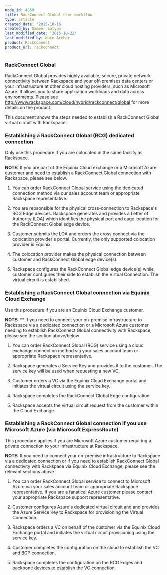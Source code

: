 ```yaml
---
node_id: 4859
title: RackConnect Global user workflow
type: article
created_date: '2015-10-16'
created_by: Sameer Satyam
last_modified_date: '2015-10-22'
last_modified_by: Nate Archer
product: RackConnect
product_url: rackconnect
---
```


### RackConnect Global

<span
class="author-a-z85zz86zz86zgz85zfz81zfz86z418z74ziz122zo">RackConnect
Global provides highly available, secure, private network connectivity
between Rackspace and your off-premises data centers or your
infrastructure at other cloud hosting providers, such as Microsoft
Azure. It allows you to share application workloads and data across
environments.  Please see
</span><http://www.rackspace.com/cloud/hybrid/rackconnect/global><span
class="author-a-z85zz86zz86zgz85zfz81zfz86z418z74ziz122zo"> for more
details on the product.</span>

<span class="author-a-z85zz86zz86zgz85zfz81zfz86z418z74ziz122zo">This
document shows the steps needed to establish a RackConnect Global
virtual circuit with Rackspace.</span>

<div>

### <span class="author-a-6z68z17wrz74zz86zz122zvz69zunz87zuz72z">Establishing a RackConnect Global </span><span class="author-a-z85zz86zz86zgz85zfz81zfz86z418z74ziz122zo">(RCG) </span><span class="author-a-6z68z17wrz74zz86zz122zvz69zunz87zuz72z">dedicated connection</span>

<span class="author-a-6z68z17wrz74zz86zz122zvz69zunz87zuz72z">Only use
this procedure if you are colocated in the sam</span><span
class="author-a-z85zz86zz86zgz85zfz81zfz86z418z74ziz122zo">e</span><span
class="author-a-6z68z17wrz74zz86zz122zvz69zunz87zuz72z"> facility as
Rackspace. </span>

</div>

<span
class="author-a-6z68z17wrz74zz86zz122zvz69zunz87zuz72z i">**NOTE:** If
you are part of the Equinix Cloud exchange or a Microsoft Azure customer
and need to establish a RackConnect Global connection with Rackspace,
please see below.</span>

1.  <span class="author-a-z85zz86zz86zgz85zfz81zfz86z418z74ziz122zo">You
    can order R</span><span
    class="author-a-6z68z17wrz74zz86zz122zvz69zunz87zuz72z">ackConnect
    Globa</span><span
    class="author-a-z85zz86zz86zgz85zfz81zfz86z418z74ziz122zo">l
    </span><span
    class="author-a-6z68z17wrz74zz86zz122zvz69zunz87zuz72z">service
    </span><span
    class="author-a-z85zz86zz86zgz85zfz81zfz86z418z74ziz122zo">using the
    dedicated connection method</span><span
    class="author-a-6z68z17wrz74zz86zz122zvz69zunz87zuz72z"> via
    </span><span
    class="author-a-z85zz86zz86zgz85zfz81zfz86z418z74ziz122zo">our</span><span
    class="author-a-6z68z17wrz74zz86zz122zvz69zunz87zuz72z"> sales
    account team or </span><span
    class="author-a-z85zz86zz86zgz85zfz81zfz86z418z74ziz122zo">appropriate
    Rackspace representative.</span>

2.  <span
    class="author-a-z85zz86zz86zgz85zfz81zfz86z418z74ziz122zo"><span
    class="author-a-6z68z17wrz74zz86zz122zvz69zunz87zuz72z">You are
    repsonsible for the physical cross-connection to Rackspace's RCG
    Edge devices. Rackspace </span><span
    class="author-a-z85zz86zz86zgz85zfz81zfz86z418z74ziz122zo">generates
    and provides </span><span
    class="author-a-6z68z17wrz74zz86zz122zvz69zunz87zuz72z">a Letter of
    Authority (</span><span
    class="author-a-z85zz86zz86zgz85zfz81zfz86z418z74ziz122zo">LOA</span><span
    class="author-a-6z68z17wrz74zz86zz122zvz69zunz87zuz72z">) which
    identifies the physical port and cage location for the RackConnect
    Global edge device.  </span></span>

3.  <span
    class="author-a-z85zz86zz86zgz85zfz81zfz86z418z74ziz122zo"><span
    class="author-a-6z68z17wrz74zz86zz122zvz69zunz87zuz72z"><span
    class="author-a-z85zz86zz86zgz85zfz81zfz86z418z74ziz122zo">Customer
    submits </span><span
    class="author-a-6z68z17wrz74zz86zz122zvz69zunz87zuz72z">the
    </span><span
    class="author-a-z85zz86zz86zgz85zfz81zfz86z418z74ziz122zo">LOA and
    order</span><span
    class="author-a-6z68z17wrz74zz86zz122zvz69zunz87zuz72z">s</span><span
    class="author-a-z85zz86zz86zgz85zfz81zfz86z418z74ziz122zo"> the
    cross connect </span><span
    class="author-a-6z68z17wrz74zz86zz122zvz69zunz87zuz72z">via the
    colocation provider's portal</span><span
    class="author-a-z85zz86zz86zgz85zfz81zfz86z418z74ziz122zo">.
    C</span><span
    class="author-a-6z68z17wrz74zz86zz122zvz69zunz87zuz72z">urrently</span><span
    class="author-a-z85zz86zz86zgz85zfz81zfz86z418z74ziz122zo">,
    the</span><span
    class="author-a-6z68z17wrz74zz86zz122zvz69zunz87zuz72z"> only
    supported colocation </span><span
    class="author-a-z85zz86zz86zgz85zfz81zfz86z418z74ziz122zo">provider
    </span><span
    class="author-a-6z68z17wrz74zz86zz122zvz69zunz87zuz72z">is
    </span><span
    class="author-a-z85zz86zz86zgz85zfz81zfz86z418z74ziz122zo">Equini</span><span
    class="author-a-6z68z17wrz74zz86zz122zvz69zunz87zuz72z">x.</span></span></span>

4.  <span
    class="author-a-z85zz86zz86zgz85zfz81zfz86z418z74ziz122zo"><span
    class="author-a-6z68z17wrz74zz86zz122zvz69zunz87zuz72z"><span
    class="author-a-6z68z17wrz74zz86zz122zvz69zunz87zuz72z"><span
    class="author-a-z85zz86zz86zgz85zfz81zfz86z418z74ziz122zo">The
    colocation provider makes the physical connection between customer
    and R</span><span
    class="author-a-6z68z17wrz74zz86zz122zvz69zunz87zuz72z">ackConnect
    Global edge </span><span
    class="author-a-z85zz86zz86zgz85zfz81zfz86z418z74ziz122zo">device</span><span
    class="author-a-6z68z17wrz74zz86zz122zvz69zunz87zuz72z">(s).</span></span></span></span>

5.  <span
    class="author-a-z85zz86zz86zgz85zfz81zfz86z418z74ziz122zo"><span
    class="author-a-6z68z17wrz74zz86zz122zvz69zunz87zuz72z"><span
    class="author-a-6z68z17wrz74zz86zz122zvz69zunz87zuz72z"><span
    class="author-a-6z68z17wrz74zz86zz122zvz69zunz87zuz72z"><span
    class="author-a-z85zz86zz86zgz85zfz81zfz86z418z74ziz122zo">R</span><span
    class="author-a-6z68z17wrz74zz86zz122zvz69zunz87zuz72z">ackspace
    </span><span
    class="author-a-z85zz86zz86zgz85zfz81zfz86z418z74ziz122zo">configures
    </span><span
    class="author-a-6z68z17wrz74zz86zz122zvz69zunz87zuz72z">the
    R</span><span
    class="author-a-z85zz86zz86zgz85zfz81zfz86z418z74ziz122zo">ackConnect
    Global</span><span
    class="author-a-6z68z17wrz74zz86zz122zvz69zunz87zuz72z">
    </span><span
    class="author-a-z85zz86zz86zgz85zfz81zfz86z418z74ziz122zo">edge
    device(s)  </span><span
    class="author-a-6z68z17wrz74zz86zz122zvz69zunz87zuz72z">while
    </span><span
    class="author-a-z85zz86zz86zgz85zfz81zfz86z418z74ziz122zo">customer
    configures their side to establish </span><span
    class="author-a-6z68z17wrz74zz86zz122zvz69zunz87zuz72z">the
    Virtual Connection. </span><span
    class="author-a-z85zz86zz86zgz85zfz81zfz86z418z74ziz122zo">The
    virtual circuit is establishe</span><span
    class="author-a-6z68z17wrz74zz86zz122zvz69zunz87zuz72z">d.</span></span></span></span></span>


### <span class="author-a-6z68z17wrz74zz86zz122zvz69zunz87zuz72z">Establishing a RackConnect Global connection via Equinix Cloud Exchange</span>

<span class="author-a-z85zz86zz86zgz85zfz81zfz86z418z74ziz122zo">Use
this procedure if you are an Equinix Cloud </span><span
class="author-a-6z68z17wrz74zz86zz122zvz69zunz87zuz72z">E</span><span
class="author-a-z85zz86zz86zgz85zfz81zfz86z418z74ziz122zo">xchange
</span><span
class="author-a-6z68z17wrz74zz86zz122zvz69zunz87zuz72z">customer</span><span
class="author-a-z85zz86zz86zgz85zfz81zfz86z418z74ziz122zo">. </span>

<span
class="author-a-6z68z17wrz74zz86zz122zvz69zunz87zuz72z i">**NOTE:** **
If you need to connect your on-premise infrastructure to Rackspace via a
dedicated connection or a</span><span
class="author-a-6z68z17wrz74zz86zz122zvz69zunz87zuz72z i"> Microsoft
Azure customer needing to establish RackConnect Global connectivity with
Rackspace, please see the section above/below </span>

1.  <div id="magicdomid33">

    </div>

    <span class="author-a-z85zz86zz86zgz85zfz81zfz86z418z74ziz122zo">You
    can order RackConnect Global (RCG) </span><span
    class="author-a-6z68z17wrz74zz86zz122zvz69zunz87zuz72z">service
    </span><span
    class="author-a-z85zz86zz86zgz85zfz81zfz86z418z74ziz122zo">using
    </span><span
    class="author-a-6z68z17wrz74zz86zz122zvz69zunz87zuz72z">a cloud
    exchange connection </span><span
    class="author-a-z85zz86zz86zgz85zfz81zfz86z418z74ziz122zo">method
    via your sales account team or appropriate
    Rackspace representative.</span>

2.  <span
    class="author-a-z85zz86zz86zgz85zfz81zfz86z418z74ziz122zo"><span
    class="author-a-z85zz86zz86zgz85zfz81zfz86z418z74ziz122zo">R</span><span
    class="author-a-6z68z17wrz74zz86zz122zvz69zunz87zuz72z">ackspace
    </span><span
    class="author-a-z85zz86zz86zgz85zfz81zfz86z418z74ziz122zo">generates
    a </span><span
    class="author-a-6z68z17wrz74zz86zz122zvz69zunz87zuz72z">S</span><span
    class="author-a-z85zz86zz86zgz85zfz81zfz86z418z74ziz122zo">ervice
    </span><span
    class="author-a-6z68z17wrz74zz86zz122zvz69zunz87zuz72z">K</span><span
    class="author-a-z85zz86zz86zgz85zfz81zfz86z418z74ziz122zo">ey and
    provides </span><span
    class="author-a-6z68z17wrz74zz86zz122zvz69zunz87zuz72z">it
    </span><span
    class="author-a-z85zz86zz86zgz85zfz81zfz86z418z74ziz122zo">to
    the customer.</span><span
    class="author-a-6z68z17wrz74zz86zz122zvz69zunz87zuz72z"> The service
    key will be used when requesting a new VC. </span></span>

3.  <span
    class="author-a-z85zz86zz86zgz85zfz81zfz86z418z74ziz122zo"><span
    class="author-a-6z68z17wrz74zz86zz122zvz69zunz87zuz72z"><span
    class="author-a-6z68z17wrz74zz86zz122zvz69zunz87zuz72z">C</span><span
    class="author-a-z85zz86zz86zgz85zfz81zfz86z418z74ziz122zo">ustomer
    orders a VC via the Equinix Cloud Exchange portal and initiates the
    virtual circuit using the service key.</span></span></span>

4.  <span
    class="author-a-z85zz86zz86zgz85zfz81zfz86z418z74ziz122zo"><span
    class="author-a-6z68z17wrz74zz86zz122zvz69zunz87zuz72z"><span
    class="author-a-z85zz86zz86zgz85zfz81zfz86z418z74ziz122zo"><span
    class="author-a-z85zz86zz86zgz85zfz81zfz86z418z74ziz122zo">R</span><span
    class="author-a-6z68z17wrz74zz86zz122zvz69zunz87zuz72z">ackspace
    </span><span
    class="author-a-z85zz86zz86zgz85zfz81zfz86z418z74ziz122zo">completes
    the </span><span
    class="author-a-6z68z17wrz74zz86zz122zvz69zunz87zuz72z">R</span><span
    class="author-a-z85zz86zz86zgz85zfz81zfz86z418z74ziz122zo">ack</span><span
    class="author-a-6z68z17wrz74zz86zz122zvz69zunz87zuz72z">C</span><span
    class="author-a-z85zz86zz86zgz85zfz81zfz86z418z74ziz122zo">onnect
    </span><span
    class="author-a-6z68z17wrz74zz86zz122zvz69zunz87zuz72z">G</span><span
    class="author-a-z85zz86zz86zgz85zfz81zfz86z418z74ziz122zo">lobal</span><span
    class="author-a-6z68z17wrz74zz86zz122zvz69zunz87zuz72z"> Edge
    </span><span
    class="author-a-z85zz86zz86zgz85zfz81zfz86z418z74ziz122zo">configuration</span><span
    class="author-a-6z68z17wrz74zz86zz122zvz69zunz87zuz72z">.</span></span></span></span>
    <span
    class="author-a-z85zz86zz86zgz85zfz81zfz86z418z74ziz122zo"><span
    class="author-a-6z68z17wrz74zz86zz122zvz69zunz87zuz72z"><span
    class="author-a-z85zz86zz86zgz85zfz81zfz86z418z74ziz122zo"><span
    class="author-a-6z68z17wrz74zz86zz122zvz69zunz87zuz72z"> </span></span></span></span>
5.  <span
    class="author-a-z85zz86zz86zgz85zfz81zfz86z418z74ziz122zo"><span
    class="author-a-6z68z17wrz74zz86zz122zvz69zunz87zuz72z"><span
    class="author-a-z85zz86zz86zgz85zfz81zfz86z418z74ziz122zo"><span
    class="author-a-6z68z17wrz74zz86zz122zvz69zunz87zuz72z"><span
    class="author-a-z85zz86zz86zgz85zfz81zfz86z418z74ziz122zo">R</span><span
    class="author-a-6z68z17wrz74zz86zz122zvz69zunz87zuz72z">ackspace
    </span><span
    class="author-a-z85zz86zz86zgz85zfz81zfz86z418z74ziz122zo">accepts
    the virtual circuit </span><span
    class="author-a-6z68z17wrz74zz86zz122zvz69zunz87zuz72z">request from
    the customer within the Cloud
    Exchange. </span></span></span></span></span>


### <span class="author-a-z85zz86zz86zgz85zfz81zfz86z418z74ziz122zo">Establishing a RackConnect Global connection</span><span class="author-a-6z68z17wrz74zz86zz122zvz69zunz87zuz72z"> </span><span class="author-a-z85zz86zz86zgz85zfz81zfz86z418z74ziz122zo">if you use Microsoft Azure (via Microsoft ExpressRoute)</span>

<span class="author-a-z85zz86zz86zgz85zfz81zfz86z418z74ziz122zo">This
procedure applies if you are Microsoft Azure customer requiring a
private connection to your infrastructure at Rackspace.</span>

<span
class="author-a-6z68z17wrz74zz86zz122zvz69zunz87zuz72z i">**NOTE:** If
you need to connect your on-premise infrastructure to Rackspace via a
dedicated connection or if</span><span
class="author-a-6z68z17wrz74zz86zz122zvz69zunz87zuz72z i"> you need to
establish RackConnect Global connectivity with Rackspace via Equinix
Cloud Exchange, please see the relevant sections above</span>

1.  <div id="magicdomid56">

    </div>

    <span class="author-a-z85zz86zz86zgz85zfz81zfz86z418z74ziz122zo">You
    can order RackConnect Global service to connect to Microsoft Azure
    via your sales account team or appropriate Rackspace representative.
    If you are a fanatical Azure customer please contact your
    appropriate Rackspace support representative.</span>

2.  <span
    class="author-a-z85zz86zz86zgz85zfz81zfz86z418z74ziz122zo"><span
    class="author-a-z85zz86zz86zgz85zfz81zfz86z418z74ziz122zo">Customer
    </span><span
    class="author-a-6z68z17wrz74zz86zz122zvz69zunz87zuz72z">configures
    Azure's dedicated virtual circuit and </span><span
    class="author-a-z85zz86zz86zgz85zfz81zfz86z418z74ziz122zo">and
    provides </span><span
    class="author-a-6z68z17wrz74zz86zz122zvz69zunz87zuz72z">the Azure
    Service Key </span><span
    class="author-a-z85zz86zz86zgz85zfz81zfz86z418z74ziz122zo">to
    R</span><span
    class="author-a-6z68z17wrz74zz86zz122zvz69zunz87zuz72z">ackspace</span><span
    class="author-a-z85zz86zz86zgz85zfz81zfz86z418z74ziz122zo"> for
    provisioning the V</span><span
    class="author-a-6z68z17wrz74zz86zz122zvz69zunz87zuz72z">irtual
    Connection. </span></span>

3.  <span
    class="author-a-z85zz86zz86zgz85zfz81zfz86z418z74ziz122zo"><span
    class="author-a-6z68z17wrz74zz86zz122zvz69zunz87zuz72z"><span
    class="author-a-z85zz86zz86zgz85zfz81zfz86z418z74ziz122zo">Rackspace
    orders a VC</span><span
    class="author-a-6z68z17wrz74zz86zz122zvz69zunz87zuz72z"> on behalf
    of the customer</span><span
    class="author-a-z85zz86zz86zgz85zfz81zfz86z418z74ziz122zo"> via the
    Equinix Cloud Exchange portal and initiates the virtual circuit
    </span><span
    class="author-a-6z68z17wrz74zz86zz122zvz69zunz87zuz72z">provisioning
    </span><span
    class="author-a-z85zz86zz86zgz85zfz81zfz86z418z74ziz122zo">using the
    service key.</span></span></span>

4.  <span
    class="author-a-z85zz86zz86zgz85zfz81zfz86z418z74ziz122zo"><span
    class="author-a-6z68z17wrz74zz86zz122zvz69zunz87zuz72z"><span
    class="author-a-z85zz86zz86zgz85zfz81zfz86z418z74ziz122zo"><span
    class="author-a-z85zz86zz86zgz85zfz81zfz86z418z74ziz122zo">Customer
    completes the configuration on the cloud to establish the VC and
    BGP connection.</span></span></span></span>

5.  <span
    class="author-a-z85zz86zz86zgz85zfz81zfz86z418z74ziz122zo"><span
    class="author-a-6z68z17wrz74zz86zz122zvz69zunz87zuz72z"><span
    class="author-a-z85zz86zz86zgz85zfz81zfz86z418z74ziz122zo"><span
    class="author-a-z85zz86zz86zgz85zfz81zfz86z418z74ziz122zo"><span
    class="author-a-z85zz86zz86zgz85zfz81zfz86z418z74ziz122zo">Rackspace
    completes the configuration on the </span><span
    class="author-a-6z68z17wrz74zz86zz122zvz69zunz87zuz72z">RCG Edges
    </span><span
    class="author-a-z85zz86zz86zgz85zfz81zfz86z418z74ziz122zo">and
    backbone devices to establish the </span><span
    class="author-a-6z68z17wrz74zz86zz122zvz69zunz87zuz72z">VC
    </span><span
    class="author-a-z85zz86zz86zgz85zfz81zfz86z418z74ziz122zo">connection.</span></span></span></span></span>

<div id="magicdomid66">



</div>

<div id="magicdomid67">



</div>

